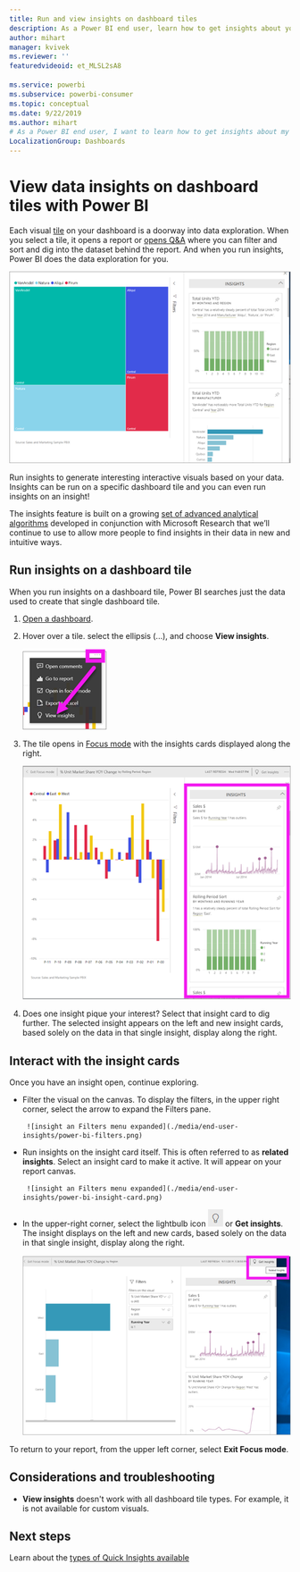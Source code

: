 ```yaml
---
title: Run and view insights on dashboard tiles
description: As a Power BI end user, learn how to get insights about your dashboard tiles.
author: mihart
manager: kvivek
ms.reviewer: ''
featuredvideoid: et_MLSL2sA8

ms.service: powerbi
ms.subservice: powerbi-consumer
ms.topic: conceptual
ms.date: 9/22/2019
ms.author: mihart
# As a Power BI end user, I want to learn how to get insights about my dashboard tiles.
LocalizationGroup: Dashboards
---
```

# View data insights on dashboard tiles with Power BI
Each visual [tile](end-user-tiles.md) on your dashboard is a doorway into data exploration. When you select a tile, it opens a report or [opens Q&A](end-user-q-and-a.md) where you can filter and sort and dig into the dataset behind the report. And when you run insights, Power BI does the data exploration for you.

![ellipsis menu mode](./media/end-user-insights/power-bi-insight.png)

Run insights to generate interesting interactive visuals based on your data. Insights can be run on a specific dashboard tile and you can even run insights on an insight!

The insights feature is built on a growing [set of advanced analytical algorithms](end-user-insight-types.md) developed in conjunction with Microsoft Research that we’ll continue to use to allow more people to find insights in their data in new and intuitive ways.

## Run insights on a dashboard tile
When you run insights on a dashboard tile, Power BI searches just the data used to create that single dashboard tile. 

1. [Open a dashboard](end-user-dashboards.md).
2. Hover over a tile. select the ellipsis (...), and choose **View insights**. 

    ![ellipsis menu mode](./media/end-user-insights/power-bi-hovers.png)


3. The tile opens in [Focus mode](end-user-focus.md) with the insights cards displayed along the right.    
   
    ![Focus mode](./media/end-user-insights/power-bi-insights-tile.png)    
4. Does one insight pique your interest? Select that insight card to dig further. The selected insight appears on the left and new insight cards, based solely on the data in that single insight, display along the right.    

 ## Interact with the insight cards
Once you have an insight open, continue exploring.

   * Filter the visual on the canvas.  To display the filters, in the upper right corner, select the arrow to expand the Filters pane.

          ![insight an Filters menu expanded](./media/end-user-insights/power-bi-filters.png)
   
   * Run insights on the insight card itself. This is often referred to as **related insights**. Select an insight card to make it active. It will appear on your report canvas.
   
          ![insight an Filters menu expanded](./media/end-user-insights/power-bi-insight-card.png)
   
   * In the upper-right corner, select the lightbulb icon ![Get insights icon](./media/end-user-insights/power-bi-bulb-icon.png)  or **Get insights**. The insight displays on the left and new cards, based solely on the data in that single insight, display along the right.
     
     ![menubar showing Get Insights icon](./media/end-user-insights/power-bi-related.png)
     
To return to your report, from the upper left corner, select **Exit Focus mode**.

## Considerations and troubleshooting
- **View insights** doesn't work with all dashboard tile types. For example, it is not available for custom visuals.<!--[custom visuals](end-user-custom-visuals.md)-->


## Next steps
Learn about the [types of Quick Insights available](end-user-insight-types.md)

